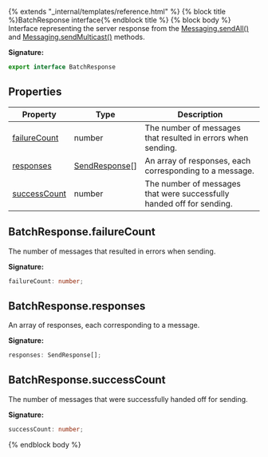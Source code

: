 {% extends "_internal/templates/reference.html" %}
{% block title %}BatchResponse interface{% endblock title %}
{% block body %}
Interface representing the server response from the [Messaging.sendAll()](./firebase-admin.messaging.messaging.md#messagingsendall) and [Messaging.sendMulticast()](./firebase-admin.messaging.messaging.md#messagingsendmulticast) methods.

<b>Signature:</b>

```typescript
export interface BatchResponse 
```

## Properties

|  Property | Type | Description |
|  --- | --- | --- |
|  [failureCount](./firebase-admin.messaging.batchresponse.md#batchresponsefailurecount) | number | The number of messages that resulted in errors when sending. |
|  [responses](./firebase-admin.messaging.batchresponse.md#batchresponseresponses) | [SendResponse](./firebase-admin.messaging.sendresponse.md#sendresponse_interface)<!-- -->\[\] | An array of responses, each corresponding to a message. |
|  [successCount](./firebase-admin.messaging.batchresponse.md#batchresponsesuccesscount) | number | The number of messages that were successfully handed off for sending. |

## BatchResponse.failureCount

The number of messages that resulted in errors when sending.

<b>Signature:</b>

```typescript
failureCount: number;
```

## BatchResponse.responses

An array of responses, each corresponding to a message.

<b>Signature:</b>

```typescript
responses: SendResponse[];
```

## BatchResponse.successCount

The number of messages that were successfully handed off for sending.

<b>Signature:</b>

```typescript
successCount: number;
```
{% endblock body %}
